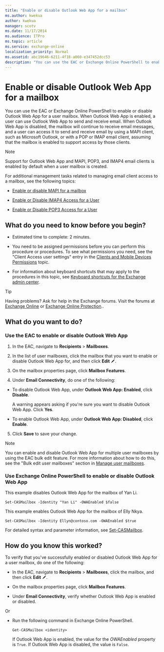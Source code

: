 ```yaml
---
title: "Enable or disable Outlook Web App for a mailbox"
ms.author: kwekua
author: kwekua
manager: scotv
ms.date: 11/17/2014
ms.audience: ITPro
ms.topic: article
ms.service: exchange-online
localization_priority: Normal
ms.assetid: abc19646-6211-4f18-a060-e347452dcc53
description: "You can use the EAC or Exchange Online PowerShell to enable or disable Outlook Web App for a user mailbox. When Outlook Web App is enabled, a user can use Outlook Web App to send and receive email. When Outlook Web App is disabled, the mailbox will continue to receive email messages, and a user can access it to send and receive email by using a MAPI client, such as Microsoft Outlook, or with a POP or IMAP email client, assuming that the mailbox is enabled to support access by those clients."
---
```


# Enable or disable Outlook Web App for a mailbox

You can use the EAC or Exchange Online PowerShell to enable or disable Outlook Web App for a user mailbox. When Outlook Web App is enabled, a user can use Outlook Web App to send and receive email. When Outlook Web App is disabled, the mailbox will continue to receive email messages, and a user can access it to send and receive email by using a MAPI client, such as Microsoft Outlook, or with a POP or IMAP email client, assuming that the mailbox is enabled to support access by those clients.
  
> [!NOTE]
> Support for Outlook Web App and MAPI, POP3, and IMAP4 email clients is enabled by default when a user mailbox is created. 
  
For additional management tasks related to managing email client access to a mailbox, see the following topics:
  
- [Enable or disable MAPI for a mailbox](enable-or-disable-mapi.md)
    
- [Enable or Disable IMAP4 Access for a User](https://technet.microsoft.com/library/a685fae4-b6f1-42fe-8bdc-5f99f9617799.aspx)
    
- [Enable or Disable POP3 Access for a User](https://technet.microsoft.com/library/57e12f07-3b14-45bd-9a82-e6032d14214f.aspx)
    
## What do you need to know before you begin?

- Estimated time to complete: 2 minutes.
    
- You need to be assigned permissions before you can perform this procedure or procedures. To see what permissions you need, see the "Client Access user settings" entry in the [Clients and Mobile Devices Permissions](https://technet.microsoft.com/library/57eca42a-5a7f-4c65-89f0-7a84f2dbea19.aspx) topic. 
    
- For information about keyboard shortcuts that may apply to the procedures in this topic, see [Keyboard shortcuts for the Exchange admin center](../../accessibility/keyboard-shortcuts-in-admin-center.md).
    
> [!TIP]
> Having problems? Ask for help in the Exchange forums. Visit the forums at [Exchange Online](https://go.microsoft.com/fwlink/p/?linkId=267542) or [Exchange Online Protection](https://go.microsoft.com/fwlink/p/?linkId=285351).. 
  
## What do you want to do?

### Use the EAC to enable or disable Outlook Web App

1. In the EAC, navigate to **Recipients** \> **Mailboxes**.
    
2. In the list of user mailboxes, click the mailbox that you want to enable or disable Outlook Web App for, and then click **Edit** ![Edit icon](../../media/ITPro_EAC_EditIcon.gif).
    
3. On the mailbox properties page, click **Mailbox Features**.
    
4. Under **Email Connectivity**, do one of the following:
    
  - To disable Outlook Web App, under **Outlook Web App: Enabled**, click **Disable**.
    
    A warning appears asking if you're sure you want to disable Outlook Web App. Click **Yes**.
    
  - To enable Outlook Web App, under **Outlook Web App: Disabled**, click **Enable**.
    
5.  Click **Save** to save your change. 
    
> [!NOTE]
> You can enable and disable Outlook Web App for multiple user mailboxes by using the EAC bulk edit feature. For more information about how to do this, see the "Bulk edit user mailboxes" section in [Manage user mailboxes](manage-user-mailboxes.md). 
  
### Use Exchange Online PowerShell to enable or disable Outlook Web App

This example disables Outlook Web App for the mailbox of Yan Li.
  
```
Set-CASMailbox -Identity "Yan Li" -OWAEnabled $false
```

This example enables Outlook Web App for the mailbox of Elly Nkya.
  
```
Set-CASMailbox -Identity Ellyn@contoso.com -OWAEnabled $true
```

For detailed syntax and parameter information, see [Set-CASMailbox](https://technet.microsoft.com/library/ff7d4dc5-755e-4005-a0a3-631eed3f9b3b.aspx).
  
## How do you know this worked?

To verify that you've successfully enabled or disabled Outlook Web App for a user mailbox, do one of the following:
  
- In the EAC, navigate to **Recipients** \> **Mailboxes**, click the mailbox, and then click **Edit** ![Edit icon](../../media/ITPro_EAC_EditIcon.gif).
    
- On the mailbox properties page, click **Mailbox Features**.
    
- Under **Email Connectivity**, verify whether Outlook Web App is enabled or disabled.
    
Or
  
- Run the following command in Exchange Online PowerShell.
    
  ```
  Get-CASMailbox <identity>
  ```

    If Outlook Web App is enabled, the value for the _OWAEnabled_ property is `True`. If Outlook Web App is disabled, the value is `False`.
    

